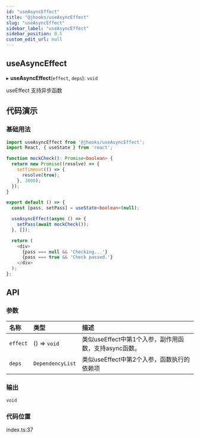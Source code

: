 ```yaml
---
id: "useAsyncEffect"
title: "@jhooks/useAsyncEffect"
slug: "useAsyncEffect"
sidebar_label: "useAsyncEffect"
sidebar_position: 0.5
custom_edit_url: null
---
```


## useAsyncEffect

▸ **useAsyncEffect**(`effect`, `deps`): `void`

useEffect 支持异步函数

## 代码演示

### 基础用法

```typescript
import useAsyncEffect from '@jhooks/useAsyncEffect';
import React, { useState } from 'react';

function mockCheck(): Promise<boolean> {
  return new Promise((resolve) => {
    setTimeout(() => {
      resolve(true);
    }, 3000);
  });
}

export default () => {
  const [pass, setPass] = useState<boolean>(null);

  useAsyncEffect(async () => {
    setPass(await mockCheck());
  }, []);

  return (
    <div>
      {pass === null && 'Checking...'}
      {pass === true && 'Check passed.'}
    </div>
  );
};
```

## API

### 参数

| 名称 | 类型 | 描述 |
| :------ | :------ | :------ |
| `effect` | () => `void` | 类似useEffect中第1个入参，副作用函数，支持async函数。 |
| `deps` | `DependencyList` | 类似useEffect中第2个入参，函数执行的依赖项 |

### 输出

`void`

### 代码位置

index.ts:37

